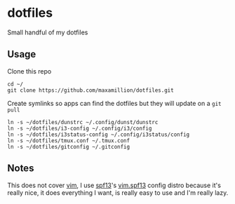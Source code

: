 # dotfiles
Small handful of my dotfiles

## Usage

Clone this repo

    cd ~/
    git clone https://github.com/maxamillion/dotfiles.git

Create symlinks so apps can find the dotfiles but they will update on a `git pull`

    ln -s ~/dotfiles/dunstrc ~/.config/dunst/dunstrc
    ln -s ~/dotfiles/i3-config ~/.config/i3/config
    ln -s ~/dotfiles/i3status-config ~/.config/i3status/config
    ln -s ~/dotfiles/tmux.conf ~/.tmux.conf
    ln -s ~/dotfiles/gitconfig ~/.gitconfig

## Notes

This does not cover [vim](http://www.vim.org/), I use [spf13](https://github.com/spf13/)'s 
[vim.spf13](http://vim.spf13.com/) config distro because it's really nice, it does everything
I want, is really easy to use and I'm really lazy.
